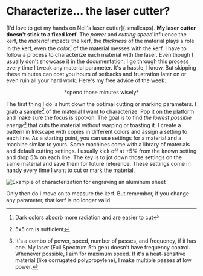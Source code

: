 # Characterize... the laser cutter?
[I'd love to get my hands on Neil's laser cutter]{.smallcaps}. **My laser cutter doesn't stick to a fixed kerf**. The *power* and *cutting speed* influence the kerf, the *material* impacts the kerf, the *thickness* of the material plays a role in the kerf, even the *color*[^101] of the material messes with the kerf. I have to follow a process to characterize each material with the laser. Even though I usually don't showcase it in the documentation, I go through this process every time I tweak any material parameter. It's a hassle, I know. But skipping these minutes can cost you hours of setbacks and frustration later on or even ruin all your hard work. Here's my free advice of the week:

<center>*spend those minutes wisely*</center>

The first thing I do is hunt down the optimal cutting or marking parameters. I grab a sample[^100] of the material I want to characterize. Pop it on the platform and make sure the focus is spot-on. The goal is to find *the lowest possible energy*[^102] that cuts the material without warping or toasting it. I create a pattern in Inkscape with copies in different colors and assign a setting to each line. As a starting point, you can use settings for a material and a machine similar to yours. Some machines come with a library of materials and default cutting settings. I usually kick off at +5% from the known setting and drop 5% on each line. The key is to jot down those settings on the same material and save them for future reference. These settings come in handy every time I want to cut or mark the material.

![Example of characterization for engraving an aluminum sheet](../../img/w03/character.webp)

[^100]:
    5x5 cm is sufficient
[^101]:
    Dark colors absorb more radiation and are easier to cut
[^102]:
    It's a combo of power, speed, number of passes, and frequency, if it has one. My laser (Full Spectrum 5th gen) doesn't have frequency control. Whenever possible, I aim for maximum speed. If it's a heat-sensitive material (like corrugated polypropylene), I make multiple passes at low power.

Only then do I move on to measure the kerf. But remember, if you change any parameter, that kerf is no longer valid.

